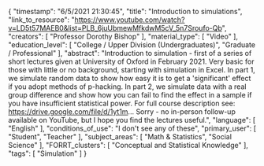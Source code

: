 {
    "timestamp": "6/5/2021 21:30:45",
    "title": "Introduction to simulations",
    "link_to_resource": "https://www.youtube.com/watch?v=LD5t57MAEB0&list=PLB_6juUbmewMfkdwM5cV_5n7Sroufo-Qb",
    "creators": [
        "Professor Dorothy Bishop"
    ],
    "material_type": [
        "Video"
    ],
    "education_level": [
        "College / Upper Division (Undergraduates)",
        "Graduate / Professional"
    ],
    "abstract": "Introduction to simulation - first of a series of short lectures given at University of Oxford in February 2021. Very basic for those with little or no background, starting with simulation in Excel. In part 1, we simulate random data to show how easy it is to get a 'significant' effect if you adopt methods of p-hacking. In part 2, we simulate data with a real group difference and show how you can fail to find the effect in a sample if you have insufficient statistical power. For full course description see: https://drive.google.com/file/d/1yt1m... Sorry - no in-person follow-up available on YouTube, but I hope you find the lectures useful.",
    "language": [
        "English"
    ],
    "conditions_of_use": "I don't see any of these",
    "primary_user": [
        "Student",
        "Teacher"
    ],
    "subject_areas": [
        "Math & Statistics",
        "Social Science"
    ],
    "FORRT_clusters": [
        "Conceptual and Statistical Knowledge"
    ],
    "tags": [
        "Simulation"
    ]
}